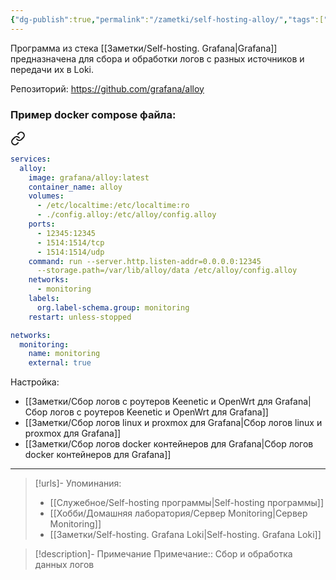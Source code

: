 ```yaml
---
{"dg-publish":true,"permalink":"/zametki/self-hosting-alloy/","tags":[""],"created":"2024-10-09 01:10","updated":"2024-10-10T01:58:36+03:00"}
---
```


Программа из стека [[Заметки/Self-hosting. Grafana\|Grafana]] предназначена для сбора и обработки логов с разных источников и передачи их в Loki.

Репозиторий: https://github.com/grafana/alloy
### Пример docker compose файла:

<div class="transclusion internal-embed is-loaded"><a class="markdown-embed-link" href="/docker-compose/alloy/" aria-label="Open link"><svg xmlns="http://www.w3.org/2000/svg" width="24" height="24" viewBox="0 0 24 24" fill="none" stroke="currentColor" stroke-width="2" stroke-linecap="round" stroke-linejoin="round" class="svg-icon lucide-link"><path d="M10 13a5 5 0 0 0 7.54.54l3-3a5 5 0 0 0-7.07-7.07l-1.72 1.71"></path><path d="M14 11a5 5 0 0 0-7.54-.54l-3 3a5 5 0 0 0 7.07 7.07l1.71-1.71"></path></svg></a><div class="markdown-embed">





```yaml
services:
  alloy:
    image: grafana/alloy:latest
    container_name: alloy
    volumes:
      - /etc/localtime:/etc/localtime:ro
      - ./config.alloy:/etc/alloy/config.alloy
    ports:
      - 12345:12345
      - 1514:1514/tcp
      - 1514:1514/udp
    command: run --server.http.listen-addr=0.0.0.0:12345
      --storage.path=/var/lib/alloy/data /etc/alloy/config.alloy
    networks:
      - monitoring
    labels:
      org.label-schema.group: monitoring
    restart: unless-stopped

networks:
  monitoring:
    name: monitoring
    external: true
```


</div></div>


Настройка:
- [[Заметки/Сбор логов с роутеров Keenetic и OpenWrt для Grafana\|Сбор логов с роутеров Keenetic и OpenWrt для Grafana]]
- [[Заметки/Сбор логов linux и proxmox для Grafana\|Сбор логов linux и proxmox для Grafana]]
- [[Заметки/Сбор логов docker контейнеров для Grafana\|Сбор логов docker контейнеров для Grafana]]

---
> [!urls]- Упоминания:
> - [[Служебное/Self-hosting программы\|Self-hosting программы]]
 > - [[Хобби/Домашняя лаборатория/Сервер Monitoring\|Сервер Monitoring]]
 > - [[Заметки/Self-hosting. Grafana Loki\|Self-hosting. Grafana Loki]]

> [!description]- Примечание
> Примечание:: Сбор и обработка данных логов

